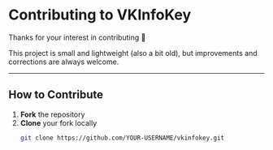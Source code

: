 # Contributing to VKInfoKey

Thanks for your interest in contributing 🎉

This project is small and lightweight (also a bit old), but improvements and corrections are always welcome.

---

## How to Contribute

1. **Fork** the repository
2. **Clone** your fork locally
   ```bash
   git clone https://github.com/YOUR-USERNAME/vkinfokey.git
